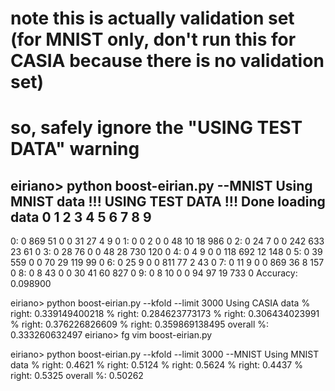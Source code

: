 # note this is actually validation set (for MNIST only, don't run this for CASIA because there is no validation set)
# so, safely ignore the "USING TEST DATA" warning
eiriano> python boost-eirian.py --MNIST
Using MNIST data
!!! USING TEST DATA !!!
Done loading data
     0	     1	2	3	4	5	6	7	8	9
------------------------------------------------------------------------------------------
0:	0	869	51	0	0	31	27	4	9	0
1:	0	0	2	0	0	48	10	18	986	0
2:	0	24	7	0	0	242	633	23	61	0
3:	0	28	76	0	0	48	28	730	120	0
4:	0	4	9	0	0	118	692	12	148	0
5:	0	39	559	0	0	70	29	119	99	0
6:	0	25	9	0	0	811	77	2	43	0
7:	0	11	9	0	0	869	36	8	157	0
8:	0	8	43	0	0	30	41	60	827	0
9:	0	8	10	0	0	94	97	19	733	0
Accuracy: 0.098900

eiriano> python boost-eirian.py --kfold  --limit 3000
Using CASIA data
      % right:  0.339149400218
      % right:  0.284623773173
      % right:  0.306434023991
      % right:  0.376226826609
      % right:  0.359869138495
overall %:  0.333260632497
eiriano> fg
vim boost-eirian.py


eiriano> python boost-eirian.py --kfold  --limit 3000 --MNIST
Using MNIST data
      % right:  0.4621
      % right:  0.5124
      % right:  0.5624
      % right:  0.4437
      % right:  0.5325
overall %:  0.50262
